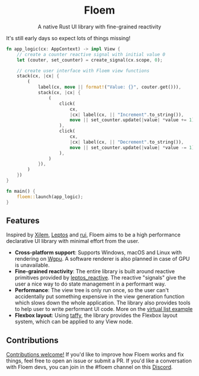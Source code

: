 <div align="center">

# Floem

A native Rust UI library with fine-grained reactivity
</div>

It's still early days so expect lots of things missing!

```rust
fn app_logic(cx: AppContext) -> impl View {
    // create a counter reactive signal with initial value 0
    let (couter, set_counter) = create_signal(cx.scope, 0);

    // create user interface with Floem view functions
    stack(cx, |cx| {
        (
            label(cx, move || format!("Value: {}", couter.get())),
            stack(cx, |cx| {
                (
                    click(
                        cx,
                        |cx| label(cx, || "Increment".to_string()),
                        move || set_counter.update(|value| *value += 1),
                    ),
                    click(
                        cx,
                        |cx| label(cx, || "Decrement".to_string()),
                        move || set_counter.update(|value| *value -= 1),
                    ),
                )
            }),
        )
    })
}

fn main() {
    floem::launch(app_logic);
}
```


## Features
Inspired by [Xilem](https://github.com/linebender/xilem), [Leptos](https://github.com/leptos-rs/leptos) and [rui](https://github.com/audulus/rui), Floem aims to be a high performance declarative UI library with minimal effort from the user. 
- **Cross-platform support**: Supports Windows, macOS and Linux with rendering on [Wgpu](https://github.com/gfx-rs/wgpu). A software renderer is also planned in case of GPU is unavailable.
- **Fine-grained reactivity**: The entire library is built around reactive primitives provided by [leptos_reactive](https://crates.io/crates/leptos_reactive). The reactive "signals" give the user a nice way to do state management in a performant way.
- **Performance**: The view tree is only run once, so the user can't accidentally put something expensive in the view generation function which slows down the whole application. The library also provides tools to help user to write performant UI code. More on the [virtual list example](https://github.com/lapce/floem/tree/main/examples/virtual_list)
- **Flexbox layout**: Using [taffy](https://crates.io/crates/taffy), the library provides the Flexbox layout system, which can be applied to any View node.


## Contributions
[Contributions welcome!](CONTRIBUTING.md) If you'd like to improve how Floem works and fix things, feel free to open an issue or submit a PR. If you'd like a conversation with Floem devs, you can join in the #floem channel on this [Discord](https://discord.gg/RB6cRYerXX).
